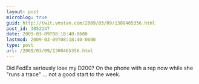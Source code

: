 ```yaml
---
layout: post
microblog: true
guid: http://twit.vmstan.com/2009/03/09/1300465356.html
post_id: 3052247
date: 2009-03-09T08:18:40-0600
lastmod: 2009-03-09T08:18:40-0600
type: post
url: /2009/03/09/1300465356.html
---
```

Did FedEx seriously lose my D200? On the phone with a rep now while she "runs a trace" ... not a good start to the week.
